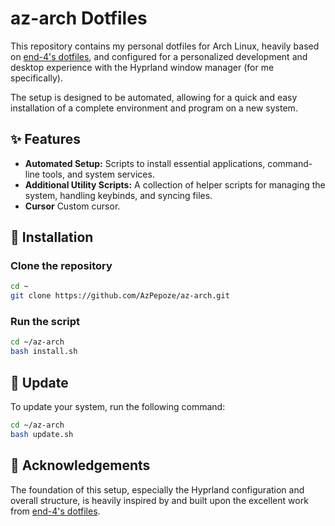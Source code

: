 # az-arch Dotfiles

This repository contains my personal dotfiles for Arch Linux, heavily based on [end-4's dotfiles](https://github.com/end-4/dots-hyprland), and configured for a personalized development and desktop experience with the Hyprland window manager (for me specifically).

The setup is designed to be automated, allowing for a quick and easy installation of a complete environment and program on a new system.

## ✨ Features

-    **Automated Setup:** Scripts to install essential applications, command-line tools, and system services.
-    **Additional Utility Scripts:** A collection of helper scripts for managing the system, handling keybinds, and syncing files.
-    **Cursor** Custom cursor.

## 🚀 Installation

### Clone the repository

```bash
cd ~
git clone https://github.com/AzPepoze/az-arch.git
```

### Run the script

```bash
cd ~/az-arch
bash install.sh
```

## 🔄 Update

To update your system, run the following command:

```bash
cd ~/az-arch
bash update.sh
```

## 🙏 Acknowledgements

The foundation of this setup, especially the Hyprland configuration and overall structure, is heavily inspired by and built upon the excellent work from [end-4's dotfiles](https://github.com/end-4/dots-hyprland).
